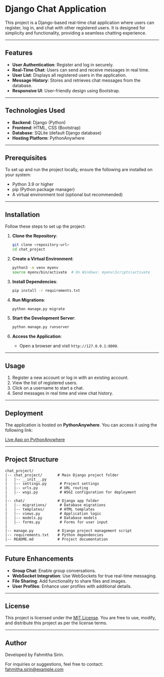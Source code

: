 # Django Chat Application

This project is a Django-based real-time chat application where users can register, log in, and chat with other registered users. It is designed for simplicity and functionality, providing a seamless chatting experience.

---

## Features

- **User Authentication**: Register and log in securely.
- **Real-Time Chat**: Users can send and receive messages in real time.
- **User List**: Displays all registered users in the application.
- **Message History**: Stores and retrieves chat messages from the database.
- **Responsive UI**: User-friendly design using Bootstrap.

---

## Technologies Used

- **Backend**: Django (Python)
- **Frontend**: HTML, CSS (Bootstrap)
- **Database**: SQLite (default Django database)
- **Hosting Platform**: PythonAnywhere

---

## Prerequisites

To set up and run the project locally, ensure the following are installed on your system:

- Python 3.9 or higher
- pip (Python package manager)
- A virtual environment tool (optional but recommended)

---

## Installation

Follow these steps to set up the project:

1. **Clone the Repository**:
   ```bash
   git clone <repository-url>
   cd chat_project
   ```

2. **Create a Virtual Environment**:
   ```bash
   python3 -m venv myenv
   source myenv/bin/activate  # On Windows: myenv\Scripts\activate
   ```

3. **Install Dependencies**:
   ```bash
   pip install -r requirements.txt
   ```

4. **Run Migrations**:
   ```bash
   python manage.py migrate
   ```

5. **Start the Development Server**:
   ```bash
   python manage.py runserver
   ```

6. **Access the Application**:
   - Open a browser and visit `http://127.0.0.1:8000`.

---

## Usage

1. Register a new account or log in with an existing account.
2. View the list of registered users.
3. Click on a username to start a chat.
4. Send messages in real time and view chat history.

---

## Deployment

The application is hosted on **PythonAnywhere**. You can access it using the following link:

[Live App on PythonAnywhere](https://fahmithasirin.pythonanywhere.com/)

---

## Project Structure

```
chat_project/
|-- chat_project/       # Main Django project folder
|   |-- __init__.py
|   |-- settings.py      # Project settings
|   |-- urls.py          # URL routing
|   |-- wsgi.py          # WSGI configuration for deployment
|
|-- chat/               # Django app folder
|   |-- migrations/      # Database migrations
|   |-- templates/       # HTML templates
|   |-- views.py         # Application logic
|   |-- models.py        # Database models
|   |-- forms.py         # Forms for user input
|
|-- manage.py           # Django project management script
|-- requirements.txt    # Python dependencies
|-- README.md           # Project documentation
```

---

## Future Enhancements

- **Group Chat**: Enable group conversations.
- **WebSocket Integration**: Use WebSockets for true real-time messaging.
- **File Sharing**: Add functionality to share files and images.
- **User Profiles**: Enhance user profiles with additional details.

---

## License

This project is licensed under the [MIT License](LICENSE). You are free to use, modify, and distribute this project as per the license terms.

---

## Author

Developed by Fahmitha Sirin.

For inquiries or suggestions, feel free to contact: [fahmitha.sirin@example.com](mailto:fahmitha.sirin@example.com)

